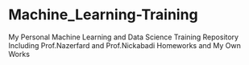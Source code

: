 # Machine_Learning-Training
My Personal Machine Learning and Data Science Training Repository Including Prof.Nazerfard and Prof.Nickabadi Homeworks and My Own Works
